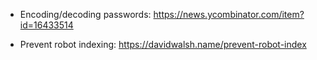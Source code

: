 
* Encoding/decoding passwords: https://news.ycombinator.com/item?id=16433514

* Prevent robot indexing: https://davidwalsh.name/prevent-robot-index
